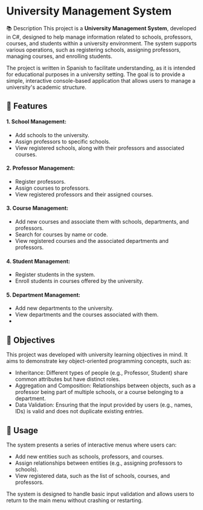<h1>University Management System</h1>

📚 Description
This project is a <b>University Management System</b>, developed in C#, designed to help manage information related to schools, professors, courses, and students within a university environment. The system supports various operations, such as registering schools, assigning professors, managing courses, and enrolling students.

The project is written in Spanish to facilitate understanding, as it is intended for educational purposes in a university setting. The goal is to provide a simple, interactive console-based application that allows users to manage a university's academic structure.

<h2>🚀 Features</h2>

<h4>1. School Management:</h4>

- Add schools to the university.
- Assign professors to specific schools.
- View registered schools, along with their professors and associated courses.

<h4>2. Professor Management:</h4>

- Register professors.
- Assign courses to professors.
- View registered professors and their assigned courses.

<h4>3. Course Management:</h4>

- Add new courses and associate them with schools, departments, and professors.
- Search for courses by name or code.
- View registered courses and the associated departments and professors.

<h4>4. Student Management:</h4>

- Register students in the system.
- Enroll students in courses offered by the university.

<h4>5. Department Management:</h4>

- Add new departments to the university.
- View departments and the courses associated with them.
- 
<h2>🎯 Objectives</h2>

This project was developed with university learning objectives in mind. It aims to demonstrate key object-oriented programming concepts, such as:

- Inheritance: Different types of people (e.g., Professor, Student) share common attributes but have distinct roles.
- Aggregation and Composition: Relationships between objects, such as a professor being part of multiple schools, or a course belonging to a department.
- Data Validation: Ensuring that the input provided by users (e.g., names, IDs) is valid and does not duplicate existing entries.

<h2>📝 Usage</h2>

The system presents a series of interactive menus where users can:

- Add new entities such as schools, professors, and courses.
- Assign relationships between entities (e.g., assigning professors to schools).
- View registered data, such as the list of schools, courses, and professors.
  
The system is designed to handle basic input validation and allows users to return to the main menu without crashing or restarting.
